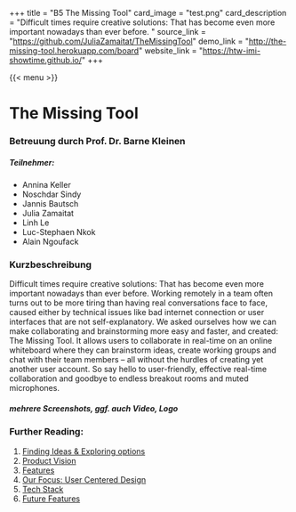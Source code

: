 +++
title = "B5 The Missing Tool"
card_image = "test.png"
card_description = "Difficult times require creative solutions: That has become even more important nowadays than ever before. "
source_link = "https://github.com/JuliaZamaitat/TheMissingTool"
demo_link = "http://the-missing-tool.herokuapp.com/board"
website_link = "https://htw-imi-showtime.github.io/"
+++

{{< menu >}}

# The Missing Tool

### Betreuung durch Prof. Dr. Barne Kleinen

##### Teilnehmer:
- Annina Keller
- Noschdar Sindy
- Jannis Bautsch
- Julia Zamaitat
- Linh Le
- Luc-Stephaen Nkok
- Alain Ngoufack


### Kurzbeschreibung
Difficult times require creative solutions: That has become even more important nowadays than ever before. Working remotely in a team often turns out to be more tiring than having real conversations face to face, caused either by technical issues like bad internet connection or user interfaces that are not self-explanatory. We asked ourselves how we can make collaborating and brainstorming more easy and faster, and created: The Missing Tool. It allows users to collaborate in real-time on an online whiteboard where they can brainstorm ideas, create working groups and chat with their team members – all without the hurdles of creating yet another user account. So say hello to user-friendly, effective real-time collaboration and goodbye to endless breakout rooms and muted microphones.

##### mehrere Screenshots, ggf. auch Video, Logo

### Further Reading:

1. [Finding Ideas & Exploring options](findingIdeas)
2. [Product Vision](productVision)
3. [Features](features)
4. [Our Focus: User Centered Design](userCenteredDesign)
5. [Tech Stack](techStack)
6. [Future Features](futureFeatures)
